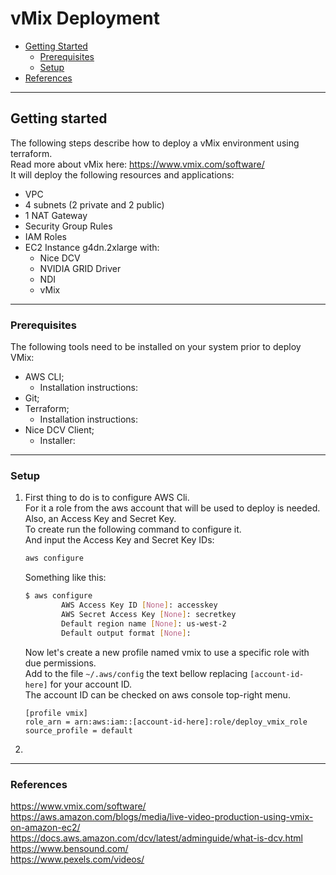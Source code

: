 # vMix Deployment

- [Getting Started](#getting-started)
    - [Prerequisites](#prerequisites)
    - [Setup](#setup)
- [References](#references)
---
## Getting started

The following steps describe how to deploy a vMix environment using terraform.  
Read more about vMix here: https://www.vmix.com/software/  
It will deploy the following resources and applications:  

- VPC
- 4 subnets (2 private and 2 public)
- 1 NAT Gateway
- Security Group Rules
- IAM Roles
- EC2 Instance g4dn.2xlarge with:
    - Nice DCV
    - NVIDIA GRID Driver
    - NDI
    - vMix

---
### Prerequisites

The following tools need to be installed on your system prior to deploy VMix:
- AWS CLI;
    - Installation instructions: 
- Git;
- Terraform;
    - Installation instructions: 
- Nice DCV Client;
    - Installer: 

---
### Setup
1. First thing to do is to configure AWS Cli.  
For it a role from the aws account that will be used to deploy is needed. Also, an Access Key and Secret Key.  
To create run the following command to configure it.  
And input the Access Key and Secret Key IDs:  
    ```bash
    aws configure
    ```
    Something like this:  
    ```bash
    $ aws configure
            AWS Access Key ID [None]: accesskey
            AWS Secret Access Key [None]: secretkey
            Default region name [None]: us-west-2
            Default output format [None]:
    ```
    Now let's create a new profile named vmix to use a specific role with due permissions.  
    Add to the file ``~/.aws/config`` the text bellow replacing ``[account-id-here]`` for your account ID.  
    The account ID can be checked on aws console top-right menu.  
    ```
    [profile vmix]
    role_arn = arn:aws:iam::[account-id-here]:role/deploy_vmix_role
    source_profile = default
    ```  
2. 


---
### References ###
https://www.vmix.com/software/  
https://aws.amazon.com/blogs/media/live-video-production-using-vmix-on-amazon-ec2/  
https://docs.aws.amazon.com/dcv/latest/adminguide/what-is-dcv.html  
https://www.bensound.com/  
https://www.pexels.com/videos/ 




